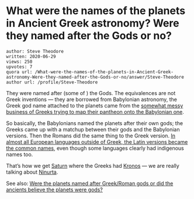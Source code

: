 # What were the names of the planets in Ancient Greek astronomy? Were they named after the Gods or no?

	author: Steve Theodore
	written: 2020-06-29
	views: 250
	upvotes: 7
	quora url: /What-were-the-names-of-the-planets-in-Ancient-Greek-astronomy-Were-they-named-after-the-Gods-or-no/answer/Steve-Theodore
	author url: /profile/Steve-Theodore


They were named after (some of ) the Gods. The equivalences are not Greek inventions — they are borrowed from Babylonian astronomy, the Greek god name attached to the planets came from the [somewhat messy business of Greeks trying to map their pantheon onto the Babylonian one](https://en.wikipedia.org/wiki/Interpretatio_graeca).

So basically, the Babylonians named the planets after their own gods; the Greeks came up with a matchup between their gods and the Babylonian versions. Then the Romans did the same thing to the Greek version. [In almost all European languages outside of Greek, the Latin versions became the common names](http://www.boskowan.com/www/jirka/vesmir/planets/accessories/names_en.htm), even though some languages clearly had indigenous names too.

That’s how we get [Saturn](https://en.wikipedia.org/wiki/Saturn_(mythology)) where the Greeks had [Kronos](https://en.wikipedia.org/wiki/Cronus) — we are really talking about [Ninurta](https://en.wikipedia.org/wiki/Ninurta).

See also: [Were the planets named after Greek/Roman gods or did the ancients believe the planets were gods?](https://www.quora.com/Were-the-planets-named-after-Greek-Roman-gods-or-did-the-ancients-believe-the-planets-were-gods/answer/Steve-Theodore)

